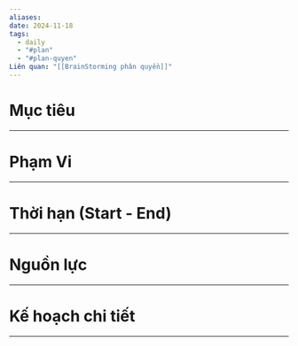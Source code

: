 ```yaml
---
aliases: 
date: 2024-11-18
tags:
  - daily
  - "#plan"
  - "#plan-quyen"
Liên quan: "[[BrainStorming phân quyền]]"
---
```

# Mục tiêu
---


# Phạm Vi
---


# Thời hạn (Start - End)
---


# Nguồn lực
---

# Kế hoạch chi tiết
---
